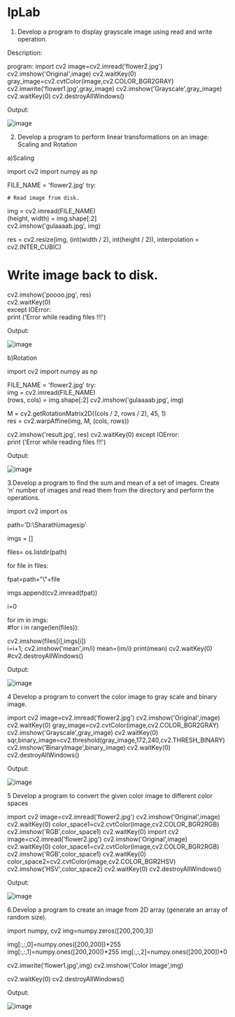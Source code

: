 # IpLab
1. Develop a program to display grayscale image using read and write operation.

Description:

program:
import cv2 
image=cv2.imread('flower2.jpg') cv2.imshow('Original',image) 
cv2.waitKey(0) gray_image=cv2.cvtColor(image,cv2.COLOR_BGR2GRAY)
cv2.imwrite('flower1.jpg',gray_image)
cv2.imshow('Grayscale',gray_image)
cv2.waitKey(0) 
cv2.destroyAllWindows() 

Output:

![image](https://user-images.githubusercontent.com/72368912/104432190-c607c300-55ae-11eb-9a49-56d225c04eec.png)

2) Develop a program to perform linear transformations on an image: Scaling and Rotation



a)Scaling
 
import cv2 import numpy as np  
   
FILE_NAME = 'flower2.jpg' try:  
     
    # Read image from disk.  
     
   img = cv2.imread(FILE_NAME)     
   (height, width) = img.shape[:2]     
   cv2.imshow('gulaaaab.jpg', img)  
 
   res = cv2.resize(img, (int(width / 2), int(height / 2)), interpolation = cv2.INTER_CUBIC)      
   # Write image back to disk.     
 cv2.imshow('poooo.jpg', res)      
cv2.waitKey(0)    
except IOError:  
    print ('Error while reading files !!!') 


Output:

![image](https://user-images.githubusercontent.com/72368912/104433618-509cf200-55b0-11eb-8480-24c47dbe6f24.png)

b)Rotation

import cv2 import numpy as np  
   
FILE_NAME = 'flower2.jpg' 
try:  
img = cv2.imread(FILE_NAME)  
(rows, cols) = img.shape[:2]
cv2.imshow('gulaaaab.jpg', img)  
   
M = cv2.getRotationMatrix2D((cols / 2, rows / 2), 45, 1)    
res = cv2.warpAffine(img, M, (cols, rows))  
   
cv2.imshow('result.jpg', res)      cv2.waitKey(0)  except IOError:  
print ('Error while reading files !!!') 


Output:

![image](https://user-images.githubusercontent.com/72368912/104434051-c7d28600-55b0-11eb-8f14-a456658a5760.png)


3.Develop a program to find the sum and mean of a set of images. Create ‘n’ number of images and read them from the directory and perform the operations.

import cv2
import os

path='D:\Sharath\imagesip'

imgs = []

files= os.listdir(path)

for file in files:
    
fpat=path+"\\"+file

imgs.append(cv2.imread(fpat)) 

i=0

for im in imgs:                                                
#for i in range(len(files)):
    
cv2.imshow(files[i],imgs[i])  
i=i+1;
cv2.imshow('mean',im/i)
mean=(im/i)
print(mean)
cv2.waitKey(0)
#cv2.destroyAllWindows()

Output:


![image](https://user-images.githubusercontent.com/72368912/104435117-03ba1b00-55b2-11eb-97ae-495cc3f69357.png)


4 Develop a program to convert the color image to gray scale and binary image.

import cv2
image=cv2.imread('flower2.jpg')
cv2.imshow('Original',image)
cv2.waitKey(0) 
gray_image=cv2.cvtColor(image,cv2.COLOR_BGR2GRAY)
cv2.imshow('Grayscale',gray_image) 
cv2.waitKey(0) 
sqr,binary_image=cv2.threshold(gray_image,172,240,cv2.THRESH_BINARY) 
cv2.imshow('BinaryImage',binary_image) 
cv2.waitKey(0) cv2.destroyAllWindows() 

Output:


![image](https://user-images.githubusercontent.com/72368912/104435739-bc805a00-55b2-11eb-9607-98cdd7abc5e5.png)

5 Develop a program to convert the given color image to different color spaces

import cv2 
image=cv2.imread('flower2.jpg') cv2.imshow('Original',image) 
cv2.waitKey(0) color_space1=cv2.cvtColor(image,cv2.COLOR_BGR2RGB) cv2.imshow('RGB',color_space1)
cv2.waitKey(0) 
import cv2
image=cv2.imread('flower2.jpg')
cv2.imshow('Original',image)
cv2.waitKey(0)
color_space1=cv2.cvtColor(image,cv2.COLOR_BGR2RGB)
cv2.imshow('RGB',color_space1)
cv2.waitKey(0)
color_space2=cv2.cvtColor(image,cv2.COLOR_BGR2HSV)
cv2.imshow('HSV',color_space2)
cv2.waitKey(0)
cv2.destroyAllWindows()


Output:

![image](https://user-images.githubusercontent.com/72368912/104436325-77a8f300-55b3-11eb-9caf-2479c4e298ce.png)


6.Develop a program to create an image from 2D array (generate an array of random size).

import numpy, cv2
img=numpy.zeros([200,200,3])

img[:,:,0]=numpy.ones([200,200])*255
img[:,:,1]=numpy.ones([200,200])*255
img[:,:,2]=numpy.ones([200,200])*0

cv2.imwrite('flower1.jpg',img)
cv2.imshow('Color image',img)

cv2.waitKey(0)
cv2.destroyAllWindows()

Output:

![image](https://user-images.githubusercontent.com/72368912/104437041-54cb0e80-55b4-11eb-877d-971eb6d6ec63.png)



